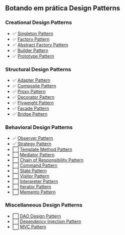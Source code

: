 ## Botando em prática Design Patterns

### Creational Design Patterns

- :white_check_mark: [Singleton Pattern](https://www.journaldev.com/1377/java-singleton-design-pattern-best-practices-examples)
- :white_check_mark: [Factory Pattern](https://www.journaldev.com/1392/factory-design-pattern-in-java)
- :white_check_mark: [Abstract Factory Pattern](https://www.journaldev.com/1418/abstract-factory-design-pattern-in-java)
- :white_check_mark: [Builder Pattern](https://www.journaldev.com/1425/builder-design-pattern-in-java)
- :white_check_mark: [Prototype Pattern](https://www.journaldev.com/1440/prototype-design-pattern-in-java)

### Structural Design Patterns

- :white_check_mark: [Adapter Pattern](https://www.journaldev.com/1487/adapter-design-pattern-java)
- :white_check_mark: [Composite Pattern](https://www.journaldev.com/1535/composite-design-pattern-in-java)
- :white_check_mark: [Proxy Pattern](https://www.journaldev.com/1572/proxy-design-pattern)
- :white_check_mark: [Decorator Pattern](https://www.journaldev.com/1540/decorator-design-pattern-in-java-example)
- :white_check_mark: [Flyweight Pattern](https://www.journaldev.com/1562/flyweight-design-pattern-java)
- :white_check_mark: [Facade Pattern](https://www.journaldev.com/1557/facade-design-pattern-in-java)
- :white_check_mark: [Bridge Pattern](https://refactoring.guru/pt-br/design-patterns/bridge)

### Behavioral Design Patterns

- :white_check_mark: [Observer Pattern](https://refactoring.guru/design-patterns/observer)
- :white_check_mark: [Strategy Pattern](https://refactoring.guru/design-patterns/strategy)
- :white_large_square: [Template Method Pattern]()
- :white_large_square: [Mediator Pattern]()
- :white_large_square: [Chain of Responsibility Pattern]()
- :white_large_square: [Command Pattern]()
- :white_large_square: [State Pattern]()
- :white_large_square: [Visitor Pattern]()
- :white_large_square: [Interpreter Pattern]()
- :white_large_square: [Iterator Pattern]()
- :white_large_square: [Memento Pattern]()

### Miscellaneous Design Patterns

- :white_large_square: [DAO Design Pattern]()
- :white_large_square: [Dependency Injection Pattern]()
- :white_large_square: [MVC Pattern]()
